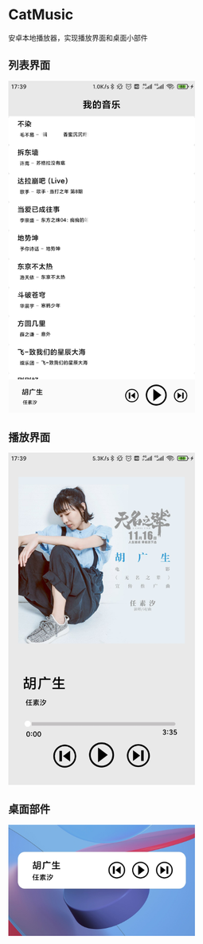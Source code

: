 # CatMusic
安卓本地播放器，实现播放界面和桌面小部件
## 列表界面

<img src="Image/Screenshot_2020-06-16-17-39-47-802_com.xicheng.catmusic.jpg" width="375" />

## 播放界面

<img src="Image/Screenshot_2020-06-16-17-39-51-491_com.xicheng.catmusic.jpg" width="375" />

## 桌面部件

<img src="Image/IMG_20200616_174009.jpg" width="375" />



